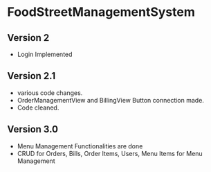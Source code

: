 # FoodStreetManagementSystem

## Version 2
- Login Implemented

## Version 2.1
- various code changes.
- OrderManagementView and BillingView Button connection made.
- Code cleaned.

## Version 3.0
- Menu Management Functionalities are done
- CRUD for Orders, Bills, Order Items, Users, Menu Items for Menu Management
